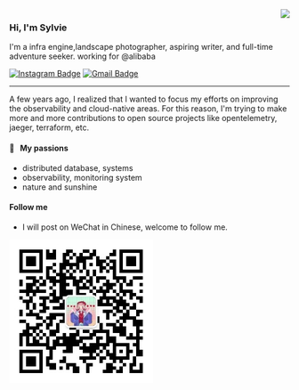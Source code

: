 <img align="right" src="https://media.giphy.com/media/W8kmoL6udp9LO/giphy.gif">

### Hi, I'm Sylvie

I'm a infra engine,landscape photographer, aspiring writer, and full-time adventure seeker. working for @alibaba

[![Instagram Badge](https://img.shields.io/badge/-@_sylvie-purple?style=flat&logo=instagram&logoColor=white&link=https://instagram.com/_sylvie/)](https://instagram.com/_sylvie)
[![Gmail Badge](https://img.shields.io/badge/-sylvie-c14438?style=flat&logo=Gmail&logoColor=white&link=mailto:mrrowow.flamingo@gmail.com)](mailto:mrrowow.flamingo@gmail.com)

---

A few years ago, I realized that I wanted to focus my efforts on improving the observability and cloud-native areas. For this reason, I'm trying to make more and more contributions to open source projects like opentelemetry, jaeger, terraform, etc.

#### 🧡 &nbsp;&nbsp;My passions

* distributed database, systems
* observability, monitoring system
* nature and sunshine

#### Follow me

* I will post on WeChat in Chinese, welcome to follow me.

<img src="qrcode_for_gh_a5451ae4f8b6_258.jpg">

